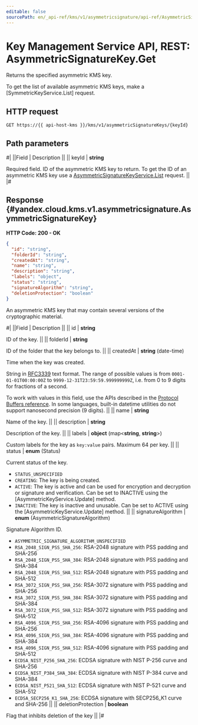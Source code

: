```yaml
---
editable: false
sourcePath: en/_api-ref/kms/v1/asymmetricsignature/api-ref/AsymmetricSignatureKey/get.md
---
```


# Key Management Service API, REST: AsymmetricSignatureKey.Get

Returns the specified asymmetric KMS key.

To get the list of available asymmetric KMS keys, make a [SymmetricKeyService.List] request.

## HTTP request

```
GET https://{{ api-host-kms }}/kms/v1/asymmetricSignatureKeys/{keyId}
```

## Path parameters

#|
||Field | Description ||
|| keyId | **string**

Required field. ID of the asymmetric KMS key to return.
To get the ID of an asymmetric KMS key use a [AsymmetricSignatureKeyService.List](/docs/kms/api-ref/AsymmetricSignatureKey/list#List) request. ||
|#

## Response {#yandex.cloud.kms.v1.asymmetricsignature.AsymmetricSignatureKey}

**HTTP Code: 200 - OK**

```json
{
  "id": "string",
  "folderId": "string",
  "createdAt": "string",
  "name": "string",
  "description": "string",
  "labels": "object",
  "status": "string",
  "signatureAlgorithm": "string",
  "deletionProtection": "boolean"
}
```

An asymmetric KMS key that may contain several versions of the cryptographic material.

#|
||Field | Description ||
|| id | **string**

ID of the key. ||
|| folderId | **string**

ID of the folder that the key belongs to. ||
|| createdAt | **string** (date-time)

Time when the key was created.

String in [RFC3339](https://www.ietf.org/rfc/rfc3339.txt) text format. The range of possible values is from
`0001-01-01T00:00:00Z` to `9999-12-31T23:59:59.999999999Z`, i.e. from 0 to 9 digits for fractions of a second.

To work with values in this field, use the APIs described in the
[Protocol Buffers reference](https://developers.google.com/protocol-buffers/docs/reference/overview).
In some languages, built-in datetime utilities do not support nanosecond precision (9 digits). ||
|| name | **string**

Name of the key. ||
|| description | **string**

Description of the key. ||
|| labels | **object** (map<**string**, **string**>)

Custom labels for the key as `key:value` pairs. Maximum 64 per key. ||
|| status | **enum** (Status)

Current status of the key.

- `STATUS_UNSPECIFIED`
- `CREATING`: The key is being created.
- `ACTIVE`: The key is active and can be used for encryption and decryption or signature and verification.
Can be set to INACTIVE using the [AsymmetricKeyService.Update] method.
- `INACTIVE`: The key is inactive and unusable.
Can be set to ACTIVE using the [AsymmetricKeyService.Update] method. ||
|| signatureAlgorithm | **enum** (AsymmetricSignatureAlgorithm)

Signature Algorithm ID.

- `ASYMMETRIC_SIGNATURE_ALGORITHM_UNSPECIFIED`
- `RSA_2048_SIGN_PSS_SHA_256`: RSA-2048 signature with PSS padding and SHA-256
- `RSA_2048_SIGN_PSS_SHA_384`: RSA-2048 signature with PSS padding and SHA-384
- `RSA_2048_SIGN_PSS_SHA_512`: RSA-2048 signature with PSS padding and SHA-512
- `RSA_3072_SIGN_PSS_SHA_256`: RSA-3072 signature with PSS padding and SHA-256
- `RSA_3072_SIGN_PSS_SHA_384`: RSA-3072 signature with PSS padding and SHA-384
- `RSA_3072_SIGN_PSS_SHA_512`: RSA-3072 signature with PSS padding and SHA-512
- `RSA_4096_SIGN_PSS_SHA_256`: RSA-4096 signature with PSS padding and SHA-256
- `RSA_4096_SIGN_PSS_SHA_384`: RSA-4096 signature with PSS padding and SHA-384
- `RSA_4096_SIGN_PSS_SHA_512`: RSA-4096 signature with PSS padding and SHA-512
- `ECDSA_NIST_P256_SHA_256`: ECDSA signature with NIST P-256 curve and SHA-256
- `ECDSA_NIST_P384_SHA_384`: ECDSA signature with NIST P-384 curve and SHA-384
- `ECDSA_NIST_P521_SHA_512`: ECDSA signature with NIST P-521 curve and SHA-512
- `ECDSA_SECP256_K1_SHA_256`: ECDSA signature with SECP256_K1 curve and SHA-256 ||
|| deletionProtection | **boolean**

Flag that inhibits deletion of the key ||
|#